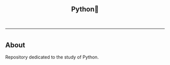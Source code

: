 <h2 align="center">Python🐍 </h2>
<br />

---

# <h2> About </h2>
Repository dedicated to the study of Python.
<br />
